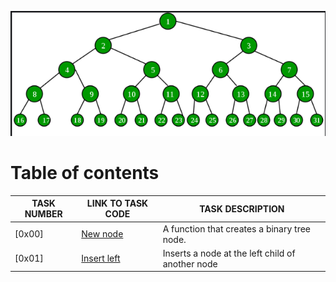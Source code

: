 
![Binary trees](./assets/Screenshot%20from%202023-08-01%2023-48-52.png)
# Table of contents
TASK NUMBER | LINK TO TASK CODE | TASK DESCRIPTION
----- | ------ | ----------
[0x00] | [New node](./0-binary_tree_node.c) | A function that creates a binary tree node.
[0x01] | [Insert left](./1-binary_tree_insert_left.c) | Inserts a node at the left child of another node
